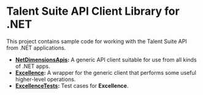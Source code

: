 # Talent Suite API Client Library for .NET

This project contains sample code for working with the Talent Suite API from .NET applications.

* **[NetDimensionsApis](https://github.com/rmlowe/netdimensions-api-dotnet-client/tree/master/NetDimensionsApis):** A generic API client suitable for use from all kinds of .NET apps.
* **[Excellence](https://github.com/rmlowe/netdimensions-api-dotnet-client/tree/master/Excellence):** A wrapper for the generic client that performs some useful higher-level operations.
* **[ExcellenceTests](https://github.com/rmlowe/netdimensions-api-dotnet-client/tree/master/ExcellenceTests):** Test cases for **Excellence**.
